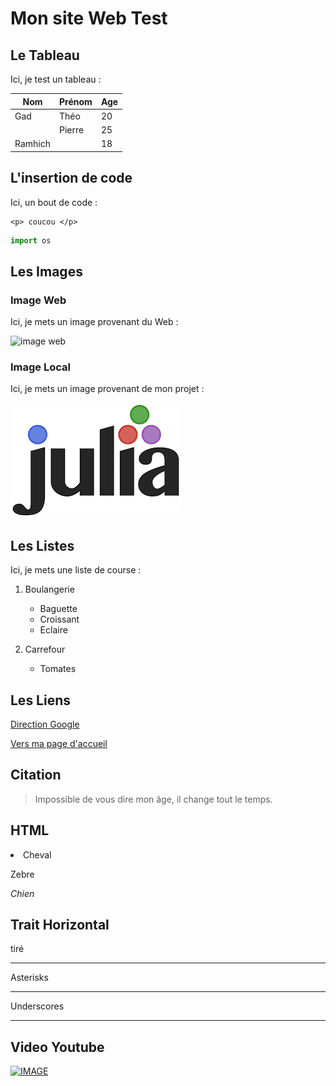 # Mon site Web Test

## Le Tableau
Ici, je test un tableau :

| Nom   | Prénom| Age   |
|-------|-------|-------|
|  Gad  |  Théo | 20    |
|       |Pierre |   25  |
|Ramhich|       |  18   |

## L'insertion de code

Ici, un bout de code :

```
<p> coucou </p>
```

```python
import os
```

## Les Images

### Image Web

Ici, je mets un image provenant du Web :

![image web](https://weezevent.com/wp-content/uploads/2019/11/22163018/tedx.jpg)

### Image Local

Ici, je mets un image provenant de mon projet :

![image local](./img/julia.png)


## Les Listes

Ici, je mets une liste de course :

1. Boulangerie
    * Baguette
    - Croissant
    + Eclaire

2. Carrefour
    * Tomates

## Les Liens

[Direction Google](https://www.google.fr/)

[Vers ma page d'accueil](./accueil.md)

## Citation

> Impossible de vous dire mon âge, il change tout le temps.

## HTML

<div>
    <li> Cheval </li>
    <p> Zebre </p>
    <i> Chien </i>
</div>

## Trait Horizontal

tiré

---

Asterisks
***

Underscores
___

## Video Youtube
[![IMAGE](https://i.ytimg.com/vi/zoFb8IgpYFA/hq720.jpg?sqp=-oaymwEZCOgCEMoBSFXyq4qpAwsIARUAAIhCGAFwAQ==&rs=AOn4CLCuzIN7_nQVt7YW8ZeGr_GlcV_ceQ)](https://youtu.be/zoFb8IgpYFA)

